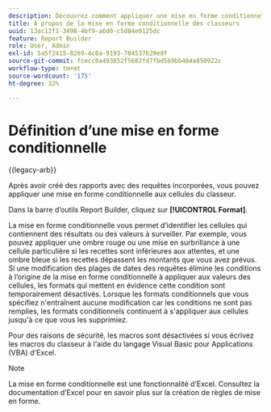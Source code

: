 ```yaml
---
description: Découvrez comment appliquer une mise en forme conditionnelle aux cellules des classeurs.
title: À propos de la mise en forme conditionnelle des classeurs
uuid: 13ac12f1-3498-4bf9-a6d0-c5d84e0125dc
feature: Report Builder
role: User, Admin
exl-id: 5a5f2415-8269-4c8a-9193-784537b29edf
source-git-commit: fcecc8a493852f5682fd7fbd5b9bb484a850922c
workflow-type: tm+mt
source-wordcount: '175'
ht-degree: 32%

---
```


# Définition d’une mise en forme conditionnelle

{{legacy-arb}}

Après avoir créé des rapports avec des requêtes incorporées, vous pouvez appliquer une mise en forme conditionnelle aux cellules du classeur.

Dans la barre d’outils Report Builder, cliquez sur **[!UICONTROL Format]**.

La mise en forme conditionnelle vous permet d’identifier les cellules qui contiennent des résultats ou des valeurs à surveiller. Par exemple, vous pouvez appliquer une ombre rouge ou une mise en surbrillance à une cellule particulière si les recettes sont inférieures aux attentes, et une ombre bleue si les recettes dépassent les montants que vous avez prévus. Si une modification des plages de dates des requêtes élimine les conditions à l’origine de la mise en forme conditionnelle à appliquer aux valeurs des cellules, les formats qui mettent en évidence cette condition sont temporairement désactivés. Lorsque les formats conditionnels que vous spécifiez n&#39;entraînent aucune modification car les conditions ne sont pas remplies, les formats conditionnels continuent à s&#39;appliquer aux cellules jusqu&#39;à ce que vous les supprimiez.

Pour des raisons de sécurité, les macros sont désactivées si vous écrivez les macros du classeur à l&#39;aide du langage Visual Basic pour Applications (VBA) d&#39;Excel.

>[!NOTE]
>
>La mise en forme conditionnelle est une fonctionnalité d’Excel. Consultez la documentation d’Excel pour en savoir plus sur la création de règles de mise en forme.
